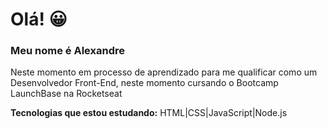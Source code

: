 # Olá! 😀

### Meu nome é Alexandre 
Neste momento em processo de aprendizado para me qualificar como um Desenvolvedor Front-End,
neste momento cursando o Bootcamp LaunchBase na Rocketseat

 **Tecnologias que estou estudando:**
 HTML|CSS|JavaScript|Node.js



